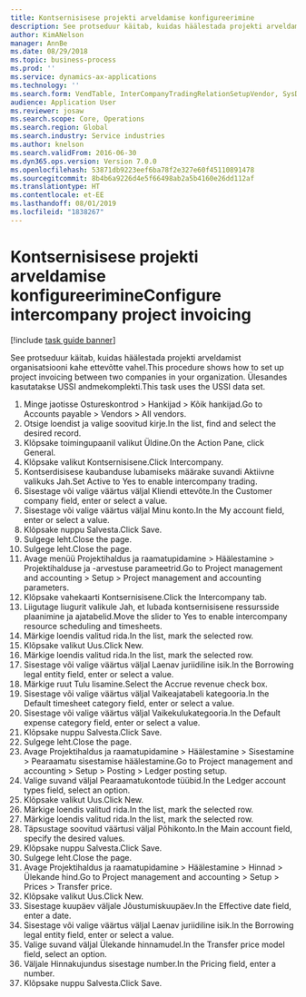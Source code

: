 ```yaml
---
title: Kontsernisisese projekti arveldamise konfigureerimine
description: See protseduur käitab, kuidas häälestada projekti arveldamist organisatsiooni kahe ettevõtte vahel.
author: KimANelson
manager: AnnBe
ms.date: 08/29/2018
ms.topic: business-process
ms.prod: ''
ms.service: dynamics-ax-applications
ms.technology: ''
ms.search.form: VendTable, InterCompanyTradingRelationSetupVendor, SysDataAreaSelectLookup, ProjParameters, ProjPosting, ProjTransferPrice
audience: Application User
ms.reviewer: josaw
ms.search.scope: Core, Operations
ms.search.region: Global
ms.search.industry: Service industries
ms.author: knelson
ms.search.validFrom: 2016-06-30
ms.dyn365.ops.version: Version 7.0.0
ms.openlocfilehash: 53871db9223eef6ba78f2e327e60f45110891478
ms.sourcegitcommit: 8b4b6a9226d4e5f66498ab2a5b4160e26dd112af
ms.translationtype: HT
ms.contentlocale: et-EE
ms.lasthandoff: 08/01/2019
ms.locfileid: "1838267"
---
```

# <a name="configure-intercompany-project-invoicing"></a><span data-ttu-id="90ec0-103">Kontsernisisese projekti arveldamise konfigureerimine</span><span class="sxs-lookup"><span data-stu-id="90ec0-103">Configure intercompany project invoicing</span></span>

[!include [task guide banner](../../includes/task-guide-banner.md)]

<span data-ttu-id="90ec0-104">See protseduur käitab, kuidas häälestada projekti arveldamist organisatsiooni kahe ettevõtte vahel.</span><span class="sxs-lookup"><span data-stu-id="90ec0-104">This procedure shows how to set up project invoicing between two companies in your organization.</span></span> <span data-ttu-id="90ec0-105">Ülesandes kasutatakse USSI andmekomplekti.</span><span class="sxs-lookup"><span data-stu-id="90ec0-105">This task uses the USSI data set.</span></span>

1. <span data-ttu-id="90ec0-106">Minge jaotisse Ostureskontrod > Hankijad > Kõik hankijad.</span><span class="sxs-lookup"><span data-stu-id="90ec0-106">Go to Accounts payable > Vendors > All vendors.</span></span>
2. <span data-ttu-id="90ec0-107">Otsige loendist ja valige soovitud kirje.</span><span class="sxs-lookup"><span data-stu-id="90ec0-107">In the list, find and select the desired record.</span></span>
3. <span data-ttu-id="90ec0-108">Klõpsake toimingupaanil valikut Üldine.</span><span class="sxs-lookup"><span data-stu-id="90ec0-108">On the Action Pane, click General.</span></span>
4. <span data-ttu-id="90ec0-109">Klõpsake valikut Kontsernisisene.</span><span class="sxs-lookup"><span data-stu-id="90ec0-109">Click Intercompany.</span></span>
5. <span data-ttu-id="90ec0-110">Kontserdisisese kaubanduse lubamiseks määrake suvandi Aktiivne valikuks Jah.</span><span class="sxs-lookup"><span data-stu-id="90ec0-110">Set Active to Yes to enable intercompany trading.</span></span>
6. <span data-ttu-id="90ec0-111">Sisestage või valige väärtus väljal Kliendi ettevõte.</span><span class="sxs-lookup"><span data-stu-id="90ec0-111">In the Customer company field, enter or select a value.</span></span>
7. <span data-ttu-id="90ec0-112">Sisestage või valige väärtus väljal Minu konto.</span><span class="sxs-lookup"><span data-stu-id="90ec0-112">In the My account field, enter or select a value.</span></span>
8. <span data-ttu-id="90ec0-113">Klõpsake nuppu Salvesta.</span><span class="sxs-lookup"><span data-stu-id="90ec0-113">Click Save.</span></span>
9. <span data-ttu-id="90ec0-114">Sulgege leht.</span><span class="sxs-lookup"><span data-stu-id="90ec0-114">Close the page.</span></span>
10. <span data-ttu-id="90ec0-115">Sulgege leht.</span><span class="sxs-lookup"><span data-stu-id="90ec0-115">Close the page.</span></span>
11. <span data-ttu-id="90ec0-116">Avage menüü Projektihaldus ja raamatupidamine > Häälestamine > Projektihalduse ja -arvestuse parameetrid.</span><span class="sxs-lookup"><span data-stu-id="90ec0-116">Go to Project management and accounting > Setup > Project management and accounting parameters.</span></span>
12. <span data-ttu-id="90ec0-117">Klõpsake vahekaarti Kontsernisisene.</span><span class="sxs-lookup"><span data-stu-id="90ec0-117">Click the Intercompany tab.</span></span>
13. <span data-ttu-id="90ec0-118">Liigutage liugurit valikule Jah, et lubada kontsernisisene ressursside plaanimine ja ajatabelid.</span><span class="sxs-lookup"><span data-stu-id="90ec0-118">Move the slider to Yes to enable intercompany resource scheduling and timesheets.</span></span>
14. <span data-ttu-id="90ec0-119">Märkige loendis valitud rida.</span><span class="sxs-lookup"><span data-stu-id="90ec0-119">In the list, mark the selected row.</span></span>
15. <span data-ttu-id="90ec0-120">Klõpsake valikut Uus.</span><span class="sxs-lookup"><span data-stu-id="90ec0-120">Click New.</span></span>
16. <span data-ttu-id="90ec0-121">Märkige loendis valitud rida.</span><span class="sxs-lookup"><span data-stu-id="90ec0-121">In the list, mark the selected row.</span></span>
17. <span data-ttu-id="90ec0-122">Sisestage või valige väärtus väljal Laenav juriidiline isik.</span><span class="sxs-lookup"><span data-stu-id="90ec0-122">In the Borrowing legal entity field, enter or select a value.</span></span>
18. <span data-ttu-id="90ec0-123">Märkige ruut Tulu lisamine.</span><span class="sxs-lookup"><span data-stu-id="90ec0-123">Select the Accrue revenue check box.</span></span>
19. <span data-ttu-id="90ec0-124">Sisestage või valige väärtus väljal Vaikeajatabeli kategooria.</span><span class="sxs-lookup"><span data-stu-id="90ec0-124">In the Default timesheet category field, enter or select a value.</span></span>
20. <span data-ttu-id="90ec0-125">Sisestage või valige väärtus väljal Vaikekulukategooria.</span><span class="sxs-lookup"><span data-stu-id="90ec0-125">In the Default expense category field, enter or select a value.</span></span>
21. <span data-ttu-id="90ec0-126">Klõpsake nuppu Salvesta.</span><span class="sxs-lookup"><span data-stu-id="90ec0-126">Click Save.</span></span>
22. <span data-ttu-id="90ec0-127">Sulgege leht.</span><span class="sxs-lookup"><span data-stu-id="90ec0-127">Close the page.</span></span>
23. <span data-ttu-id="90ec0-128">Avage Projektihaldus ja raamatupidamine > Häälestamine > Sisestamine > Pearaamatu sisestamise häälestamine.</span><span class="sxs-lookup"><span data-stu-id="90ec0-128">Go to Project management and accounting > Setup > Posting > Ledger posting setup.</span></span>
24. <span data-ttu-id="90ec0-129">Valige suvand väljal Pearaamatukontode tüübid.</span><span class="sxs-lookup"><span data-stu-id="90ec0-129">In the Ledger account types field, select an option.</span></span>
25. <span data-ttu-id="90ec0-130">Klõpsake valikut Uus.</span><span class="sxs-lookup"><span data-stu-id="90ec0-130">Click New.</span></span>
26. <span data-ttu-id="90ec0-131">Märkige loendis valitud rida.</span><span class="sxs-lookup"><span data-stu-id="90ec0-131">In the list, mark the selected row.</span></span>
27. <span data-ttu-id="90ec0-132">Märkige loendis valitud rida.</span><span class="sxs-lookup"><span data-stu-id="90ec0-132">In the list, mark the selected row.</span></span>
28. <span data-ttu-id="90ec0-133">Täpsustage soovitud väärtusi väljal Põhikonto.</span><span class="sxs-lookup"><span data-stu-id="90ec0-133">In the Main account field, specify the desired values.</span></span>
29. <span data-ttu-id="90ec0-134">Klõpsake nuppu Salvesta.</span><span class="sxs-lookup"><span data-stu-id="90ec0-134">Click Save.</span></span>
30. <span data-ttu-id="90ec0-135">Sulgege leht.</span><span class="sxs-lookup"><span data-stu-id="90ec0-135">Close the page.</span></span>
31. <span data-ttu-id="90ec0-136">Avage Projektihaldus ja raamatupidamine > Häälestamine > Hinnad > Ülekande hind.</span><span class="sxs-lookup"><span data-stu-id="90ec0-136">Go to Project management and accounting > Setup > Prices > Transfer price.</span></span>
32. <span data-ttu-id="90ec0-137">Klõpsake valikut Uus.</span><span class="sxs-lookup"><span data-stu-id="90ec0-137">Click New.</span></span>
33. <span data-ttu-id="90ec0-138">Sisestage kuupäev väljale Jõustumiskuupäev.</span><span class="sxs-lookup"><span data-stu-id="90ec0-138">In the Effective date field, enter a date.</span></span>
34. <span data-ttu-id="90ec0-139">Sisestage või valige väärtus väljal Laenav juriidiline isik.</span><span class="sxs-lookup"><span data-stu-id="90ec0-139">In the Borrowing legal entity field, enter or select a value.</span></span>
35. <span data-ttu-id="90ec0-140">Valige suvand väljal Ülekande hinnamudel.</span><span class="sxs-lookup"><span data-stu-id="90ec0-140">In the Transfer price model field, select an option.</span></span>
36. <span data-ttu-id="90ec0-141">Väljale Hinnakujundus sisestage number.</span><span class="sxs-lookup"><span data-stu-id="90ec0-141">In the Pricing field, enter a number.</span></span>
37. <span data-ttu-id="90ec0-142">Klõpsake nuppu Salvesta.</span><span class="sxs-lookup"><span data-stu-id="90ec0-142">Click Save.</span></span>

